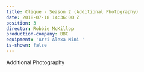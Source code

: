 ```yaml
---
title: Clique - Season 2 (Additional Photography)
date: 2018-07-18 14:36:00 Z
position: 3
director: Robbie McKillop
production-company: BBC
equipment: 'Arri Alexa Mini '
is-shown: false
---
```


Additional Photography